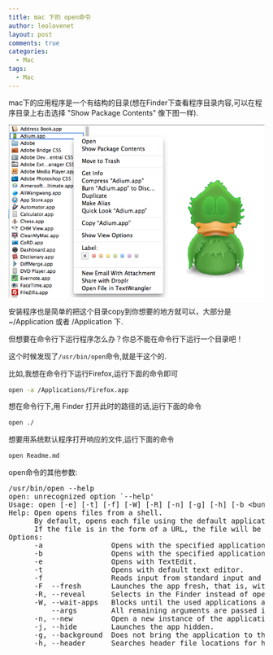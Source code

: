 ```yaml
---
title: mac 下的 open命令
author: leolovenet
layout: post
comments: true
categories:
  - Mac
tags:
  - Mac
---
```

mac下的应用程序是一个有结构的目录(想在Finder下查看程序目录内容,可以在程序目录上右击选择 "Show Package Contents" 像下图一样).

![open-command.png](/downloads/images/open-command.png "open command example")

安装程序也是简单的把这个目录copy到你想要的地方就可以，大部分是 ~/Application 或者 /Application 下.

但想要在命令行下运行程序怎么办？你总不能在命令行下运行一个目录吧！

这个时候发现了`/usr/bin/open`命令,就是干这个的.  

比如,我想在命令行下运行Firefox,运行下面的命令即可

``` bash
open -a /Applications/Firefox.app
```

想在命令行下,用 Finder 打开此时的路径的话,运行下面的命令

``` bash
open ./
```
想要用系统默认程序打开响应的文件,运行下面的命令

``` bash
open Readme.md
```

open命令的其他参数:

<pre>
/usr/bin/open --help
open: unrecognized option `--help'
Usage: open [-e] [-t] [-f] [-W] [-R] [-n] [-g] [-h] [-b &lt;bundle identifier>] [-a &lt;application>] [filenames] [--args arguments]
Help: Open opens files from a shell.
      By default, opens each file using the default application for that file.  
      If the file is in the form of a URL, the file will be opened as a URL.
Options: 
      -a                Opens with the specified application.
      -b                Opens with the specified application bundle identifier.
      -e                Opens with TextEdit.
      -t                Opens with default text editor.
      -f                Reads input from standard input and opens with TextEdit.
      -F  --fresh       Launches the app fresh, that is, without restoring windows. Saved persistent state is lost, excluding Untitled documents.
      -R, --reveal      Selects in the Finder instead of opening.
      -W, --wait-apps   Blocks until the used applications are closed (even if they were already running).
          --args        All remaining arguments are passed in argv to the application's main() function instead of opened.
      -n, --new         Open a new instance of the application even if one is already running.
      -j, --hide        Launches the app hidden.
      -g, --background  Does not bring the application to the foreground.
      -h, --header      Searches header file locations for headers matching the given filenames, and opens them.
</pre>